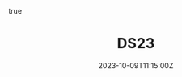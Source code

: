 ---
title: DS23
event: 26th international conference on Discovery Science
event_url: https://ds2023.inesctec.pt/
location: Porto, Portugal
summary: 26th international conference on Discovery Science (DS23)

# Talk start and end times.
#   End time can optionally be hidden by prefixing the line with `#`.
date: "2023-10-09T11:15:00Z"
#date_end: "2020-02-18T12:00:00Z"
all_day: false

# Schedule page publish date (NOT talk date).
publishDate: "2023-10-09T11:15:00Z"

authors: []

# Is this a featured talk? (true/false)
featured: true

image:
#  caption: 'Image credit: [**Unsplash**](https://unsplash.com/photos/bzdhc5b3Bxs)'
  focal_point: Right

url_code: ""
url_pdf: ""
url_slides: "files/slides/DS23slides.pdf"
url_video: ""

# Markdown Slides (optional).
#   Associate this talk with Markdown slides.
#   Simply enter your slide deck's filename without extension.
#   E.g. `slides = "example-slides"` references `content/slides/example-slides.md`.
#   Otherwise, set `slides = ""`.
slides: ""
#slides: example

# Projects (optional).
#   Associate this post with one or more of your projects.
#   Simply enter your project's folder or file name without extension.
#   E.g. `projects = ["internal-project"]` references `content/project/deep-learning/index.md`.
#   Otherwise, set `projects = []`.
projects: []
#- internal-project

# Enable math on this page?
math: true
---